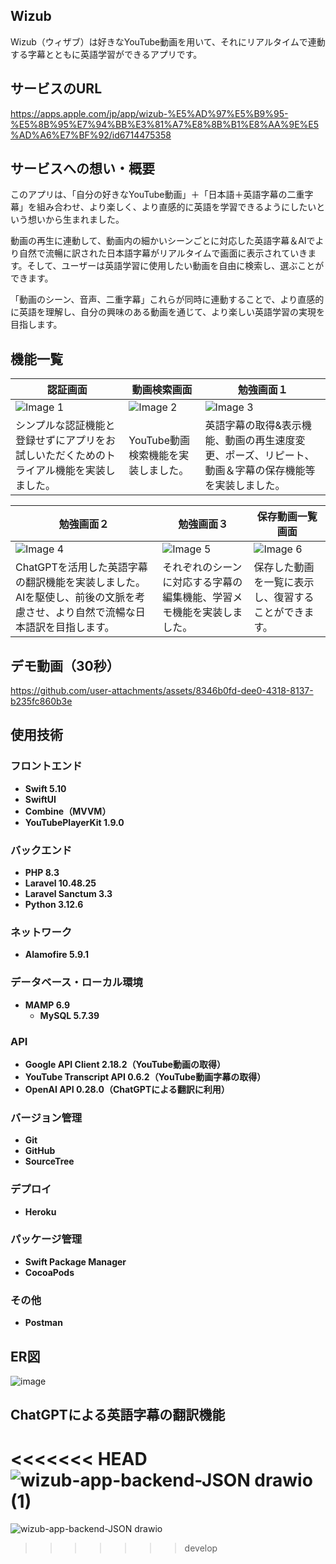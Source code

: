 ## Wizub

Wizub（ウィザブ）は好きなYouTube動画を用いて、それにリアルタイムで連動する字幕とともに英語学習ができるアプリです。

## サービスのURL

https://apps.apple.com/jp/app/wizub-%E5%AD%97%E5%B9%95-%E5%8B%95%E7%94%BB%E3%81%A7%E8%8B%B1%E8%AA%9E%E5%AD%A6%E7%BF%92/id6714475358

## サービスへの想い・概要

このアプリは、「自分の好きなYouTube動画」＋「日本語＋英語字幕の二重字幕」を組み合わせ、より楽しく、より直感的に英語を学習できるようにしたいという想いから生まれました。

動画の再生に連動して、動画内の細かいシーンごとに対応した英語字幕＆AIでより自然で流暢に訳された日本語字幕がリアルタイムで画面に表示されていきます。そして、ユーザーは英語学習に使用したい動画を自由に検索し、選ぶことができます。

「動画のシーン、音声、二重字幕」これらが同時に連動することで、より直感的に英語を理解し、自分の興味のある動画を通じて、より楽しい英語学習の実現を目指します。
## 機能一覧

| **認証画面**                                                                                   | **動画検索画面**                                                                                   | **勉強画面１**                                                                                   |
|--------------------------------------------------------------------------------------------------|------------------------------------------------------------------------------------------------|------------------------------------------------------------------------------------------------|
| ![Image 1](https://github.com/user-attachments/assets/805c9c26-e314-4bc6-9d7f-ab54e2b489c0)      | ![Image 2](https://github.com/user-attachments/assets/4ba8339a-188d-4702-9ffd-ac046a7dfd12)      | ![Image 3](https://github.com/user-attachments/assets/6ae602e1-133b-4425-8cd4-8321304383ce)      |
| シンプルな認証機能と登録せずにアプリをお試しいただくためのトライアル機能を実装しました。| YouTube動画検索機能を実装しました。| 英語字幕の取得&表示機能、動画の再生速度変更、ポーズ、リピート、動画＆字幕の保存機能等を実装しました。|

| **勉強画面２**                                                                                   | **勉強画面３**                                                                           | **保存動画一覧画面**                                                                             |
|------------------------------------------------------------------------------------------------|------------------------------------------------------------------------------------------------|------------------------------------------------------------------------------------------------|
| ![Image 4](https://github.com/user-attachments/assets/2020b344-7331-43d9-814e-51adab75f9b5)      | ![Image 5](https://github.com/user-attachments/assets/e7e69fa3-77ab-4989-b62d-6a68b0e59c14)    | ![Image 6](https://github.com/user-attachments/assets/b9c59ac6-da32-408c-8d4f-3c4e310b1782)    |
| ChatGPTを活用した英語字幕の翻訳機能を実装しました。AIを駆使し、前後の文脈を考慮させ、より自然で流暢な日本語訳を目指します。| それぞれのシーンに対応する字幕の編集機能、学習メモ機能を実装しました。| 保存した動画を一覧に表示し、復習することができます。|

## デモ動画（30秒）

https://github.com/user-attachments/assets/8346b0fd-dee0-4318-8137-b235fc860b3e

## 使用技術

### **フロントエンド**

- **Swift 5.10**
- **SwiftUI**
- **Combine（MVVM）**
- **YouTubePlayerKit 1.9.0**

### **バックエンド**

- **PHP 8.3**
- **Laravel 10.48.25**
- **Laravel Sanctum 3.3**
- **Python 3.12.6**

### **ネットワーク**

- **Alamofire 5.9.1**

### **データベース・ローカル環境**

- **MAMP 6.9**
    - **MySQL 5.7.39**

### **API**

- **Google API Client 2.18.2（YouTube動画の取得）**
- **YouTube Transcript API 0.6.2（YouTube動画字幕の取得）**
- **OpenAI API 0.28.0（ChatGPTによる翻訳に利用）**

### **バージョン管理**

- **Git**
- **GitHub**
- **SourceTree**

### **デプロイ**

- **Heroku**

### **パッケージ管理**

- **Swift Package Manager**
- **CocoaPods**

### その他

- **Postman**

## ER図

![image](https://github.com/user-attachments/assets/3570a9d5-04b3-4eaf-a9ee-fd5ae7ca1679)

## ChatGPTによる英語字幕の翻訳機能

<<<<<<< HEAD
![wizub-app-backend-JSON drawio (1)](https://github.com/user-attachments/assets/aa8d3e1b-f12b-466f-bb9b-1cc661a42ead)
=======
![wizub-app-backend-JSON drawio](https://github.com/user-attachments/assets/b54bb9e1-0e82-471a-83ad-acb8dda9da07)

>>>>>>> develop
